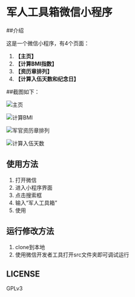 军人工具箱微信小程序
============
##介绍

这是一个微信小程序，有4个页面：  
1. **【主页】**  
2. **【计算BMI指数】**  
3. **【资历章排列】**  
4. **【计算入伍天数和纪念日】**    



##截图如下：
  
![主页](https://github.com/guobosco/wx-junrengongjuxiang/blob/master/screenshots/WechatIMG954.png?raw=true)  

![计算BMI](https://github.com/guobosco/wx-junrengongjuxiang/blob/master/screenshots/WechatIMG955.png?raw=true)  

![军官资历章排列](https://github.com/guobosco/wx-junrengongjuxiang/blob/master/screenshots/WechatIMG956.png?raw=true)  

![计算入伍天数](https://github.com/guobosco/wx-junrengongjuxiang/blob/master/screenshots/WechatIMG957.png?raw=true)


## 使用方法
1. 打开微信
2. 进入小程序界面
3. 点击搜索框
4. 输入“军人工具箱”
5. 使用

## 运行修改方法
1. clone到本地
2. 使用微信开发者工具打开src文件夹即可调试运行

## LICENSE
GPLv3
